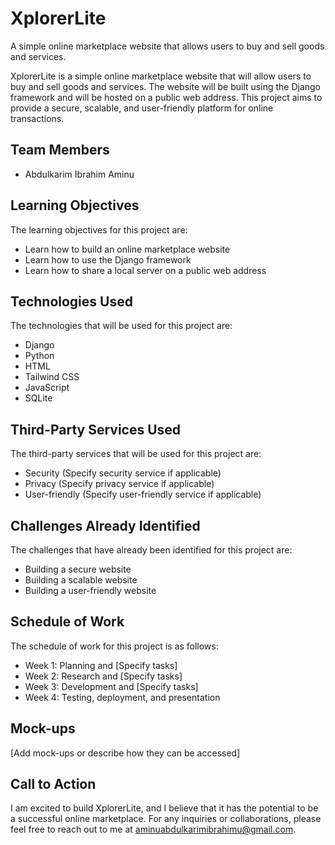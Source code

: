 <!-- Title -->
# XplorerLite

<!-- Short Description -->
A simple online marketplace website that allows users to buy and sell goods and services.

<!-- Long Description -->
XplorerLite is a simple online marketplace website that will allow users to buy and sell goods and services. The website will 
be built using the Django framework and will be hosted on a public web address. This project aims to provide a secure, scalable, 
and user-friendly platform for online transactions.

## Team Members
- Abdulkarim Ibrahim Aminu

## Learning Objectives
The learning objectives for this project are:
- Learn how to build an online marketplace website
- Learn how to use the Django framework
- Learn how to share a local server on a public web address

## Technologies Used
The technologies that will be used for this project are:
- Django
- Python
- HTML
- Tailwind CSS
- JavaScript
- SQLite

## Third-Party Services Used
The third-party services that will be used for this project are:
- Security (Specify security service if applicable)
- Privacy (Specify privacy service if applicable)
- User-friendly (Specify user-friendly service if applicable)

## Challenges Already Identified
The challenges that have already been identified for this project are:
- Building a secure website
- Building a scalable website
- Building a user-friendly website

## Schedule of Work
The schedule of work for this project is as follows:
- Week 1: Planning and [Specify tasks]
- Week 2: Research and [Specify tasks]
- Week 3: Development and [Specify tasks]
- Week 4: Testing, deployment, and presentation

## Mock-ups
[Add mock-ups or describe how they can be accessed]

## Call to Action
I am excited to build XplorerLite, and I believe that it has the potential to be a successful online marketplace. For any 
inquiries or collaborations, please feel free to reach out to me at aminuabdulkarimibrahimu@gmail.com.

